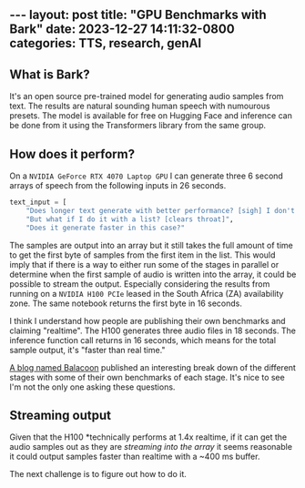 --- layout: post
title:  "GPU Benchmarks with Bark"
date:  2023-12-27 14:11:32-0800
categories: TTS, research, genAI
---

## What is Bark?

It's an open source pre-trained model for generating audio samples from text. The results are natural sounding human speech with numourous presets. The model is available for free on Hugging Face and inference can be done from it using the Transformers library from the same group.

## How does it perform?

On a `NVIDIA GeForce RTX 4070 Laptop GPU` I can generate three 6 second arrays of speech from the following inputs in 26 seconds.

```python
text_input = [
    "Does longer text generate with better performance? [sigh] I don't think so.",
    "But what if I do it with a list? [clears throat]",
    "Does it generate faster in this case?"
```

The samples are output into an array but it still takes the full amount of time to get the first byte of samples from the first item in the list. This would imply that if there is a way to either run some of the stages in parallel or determine when the first sample of audio is written into the array, it could be possible to stream the output. Especially considering the results from running on a `NVIDIA H100 PCIe` leased in the South Africa (ZA) availability zone. The same notebook returns the first byte in 16 seconds.

I think I understand how people are publishing their own benchmarks and claiming "realtime". The H100 generates three audio files in 18 seconds. The inference function call returns in 16 seconds, which means for the total sample output, it's "faster than real time."

[A blog named Balacoon](https://balacoon.com/blog/dissecting_bark/) published an interesting break down of the different stages with some of their own benchmarks of each stage. It's nice to see I'm not the only one asking these questions.

## Streaming output

Given that the H100 *technically performs at 1.4x realtime, if it can get the audio samples out as they are *streaming into the array* it seems reasonable it could output samples faster than realtime with a ~400 ms buffer.

The next challenge is to figure out how to do it.
